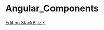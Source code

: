# Angular_Components

[Edit on StackBlitz ⚡️](https://stackblitz.com/edit/stackblitz-starters-hbvpvt)